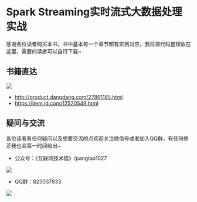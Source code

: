 # Spark Streaming实时流式大数据处理实战
感谢各位读者购买本书，书中基本每一个章节都有实例对应，我将源代码整理放在这里，需要的读者可以自行下载~

## 书籍直达
![](https://img2018.cnblogs.com/blog/524764/201905/524764-20190521154909762-1507180930.png)

* http://product.dangdang.com/27861185.html
* https://item.jd.com/12520549.html

## 疑问与交流
各位读者有任何疑问以及想要交流的点欢迎关注微信号或者加入QQ群，有任何修正我也会第一时间给出~

* 公众号：《互联网技术猿》/pangtao1027

![](https://img2018.cnblogs.com/blog/524764/201905/524764-20190504104814530-2116607055.jpg)

* QQ群：823037833

![](https://img2018.cnblogs.com/blog/524764/201905/524764-20190504105511100-399599130.png)

